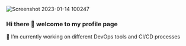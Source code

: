 
![Screenshot 2023-01-14 100247](https://user-images.githubusercontent.com/126022065/223059506-49e91a6e-b0a7-47eb-9fcb-d4753869059e.png)

### Hi there 👋 welcome to my profile page
🔭 I’m currently working on different DevOps tools and CI/CD processes
<!--
**Pharmow/Pharmow** is a ✨ _special_ ✨ repository because its `README.md` (this file) appears on your GitHub profile.

Here are some ideas to get you started:

- 🔭 I’m currently working on different DevOps tools and CI/CD processes
- 🌱 I’m currently learning ...
- 👯 I’m looking to collaborate on ...
- 🤔 I’m looking for help with ...
- 💬 Ask me about ...
- 📫 How to reach me: ...
- 😄 Pronouns: ...
- ⚡ Fun fact: ...
-->
